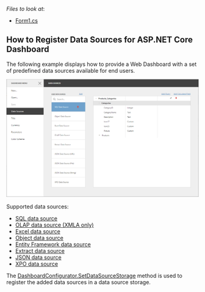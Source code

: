 *Files to look at*:

* [Form1.cs](./CS/WebDashboardDataSources/Startup.cs)

## How to Register Data Sources for ASP.NET Core Dashboard

The following example displays how to provide a Web Dashboard with a set of predefined data sources available for end users.

![](web-dashboard-data-sources.png)

Supported data sources:

- [SQL data source](http://docs.devexpress.com/Dashboard/116652/)
- [OLAP data source (XMLA only)](http://docs.devexpress.com/Dashboard/400562/)
- [Excel data source](http://docs.devexpress.com/Dashboard/116654/)
- [Object data source](http://docs.devexpress.com/Dashboard/116655/)
- [Entity Framework data source](http://docs.devexpress.com/Dashboard/116656/)
- [Extract data source](http://docs.devexpress.com/Dashboard/116657/)
- [JSON data source](http://docs.devexpress.com/Dashboard/401224/)
- [XPO data source](http://docs.devexpress.com/Dashboard/401226/)

The [DashboardConfigurator.SetDataSourceStorage](http://docs.devexpress.com/Dashboard/DevExpress.DashboardWeb.DashboardConfigurator.SetDataSourceStorage.overloads) method is used to register the added data sources in a data source storage. 
